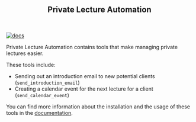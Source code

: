 ## <div align="center"> Private Lecture Automation</div>
<br>

[![docs](https://github.com/PythonVilag/private-lecture-automation/actions/workflows/static.yaml/badge.svg)](https://github.com/PythonVilag/private-lecture-automation/actions/workflows/static.yaml)


Private Lecture Automation contains tools that make managing private lectures easier.

These tools include:
- Sending out an introduction email to new potential clients (`send_introduction_email`)
- Creating a calendar event for the next lecture for a client (`send_calendar_event`)


You can find more information about the installation and the usage of these
tools in the <a href="https://pythonvilag.github.io/private-lecture-automation/" target="_blank">documentation</a>.
